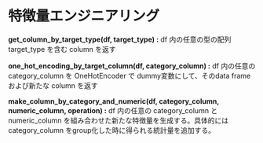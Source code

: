 # 特徴量エンジニアリング

**get_column_by_target_type(df, target_type) :**
df 内の任意の型の配列 target_type を含む column を返す

**one_hot_encoding_by_target_column(df, category_column) :**
df 内の任意の category_column を OneHotEncoder で dummy変数にして、そのdata frameおよび新たな column を返す

**make_column_by_category_and_numeric(df, category_column, numeric_column, operation) :**
df 内の任意の category_column と numeric_column を組み合わせた新たな特徴量を生成する。具体的には category_column をgroup化した時に得られる統計量を追加する。